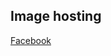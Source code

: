 

## Image hosting

[Facebook](https://www.facebook.com/media/set/?vanity=100014213385310&set=a.1973169593166801)
